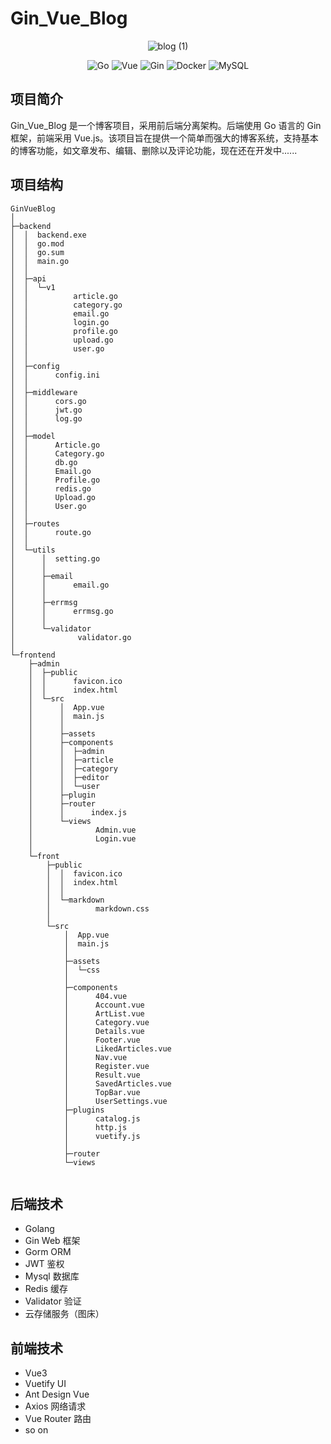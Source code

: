 # Gin_Vue_Blog



<p align="center">
  <img src="https://github.com/user-attachments/assets/0b249525-d8e5-47c6-af8f-43f5e856470e" style="max-width=250px max-height=250px" alt="blog (1)">


</p>

<p align="center">
  <img src="https://img.shields.io/badge/Language-Go-blue" alt="Go">
  <img src="https://img.shields.io/badge/Frontend-Vue-green" alt="Vue">
  <img src="https://img.shields.io/badge/Backend-Gin-orange" alt="Gin">
  <img src="https://img.shields.io/badge/Tool-Docker-blue" alt="Docker">
  <img src="https://img.shields.io/badge/Database-MySQL-pink" alt="MySQL">
</p>

## 项目简介

Gin_Vue_Blog 是一个博客项目，采用前后端分离架构。后端使用 Go 语言的 Gin 框架，前端采用 Vue.js。该项目旨在提供一个简单而强大的博客系统，支持基本的博客功能，如文章发布、编辑、删除以及评论功能，现在还在开发中......

## 项目结构
```
GinVueBlog
│  
├─backend
│  │  backend.exe
│  │  go.mod
│  │  go.sum
│  │  main.go
│  │  
│  ├─api
│  │  └─v1
│  │          article.go
│  │          category.go
│  │          email.go
│  │          login.go
│  │          profile.go
│  │          upload.go
│  │          user.go
│  │          
│  ├─config
│  │      config.ini
│  │      
│  ├─middleware
│  │      cors.go
│  │      jwt.go
│  │      log.go
│  │      
│  ├─model
│  │      Article.go
│  │      Category.go
│  │      db.go
│  │      Email.go
│  │      Profile.go
│  │      redis.go
│  │      Upload.go
│  │      User.go
│  │      
│  ├─routes
│  │      route.go
│  │      
│  └─utils
│      │  setting.go
│      │  
│      ├─email
│      │      email.go
│      │      
│      ├─errmsg
│      │      errmsg.go
│      │      
│      └─validator
│              validator.go
│              
└─frontend
    ├─admin
    │  ├─public
    │  │      favicon.ico
    │  │      index.html
    │  └─src
    │      │  App.vue
    │      │  main.js
    │      │  
    │      ├─assets        
    │      ├─components
    │      │  ├─admin
    │      │  ├─article
    │      │  ├─category  
    │      │  ├─editor   
    │      │  └─user      
    │      ├─plugin    
    │      ├─router
    │      │      index.js  
    │      └─views
    │              Admin.vue
    │              Login.vue
    │              
    └─front
        ├─public
        │  │  favicon.ico
        │  │  index.html
        │  │  
        │  └─markdown
        │          markdown.css
        │          
        └─src
            │  App.vue
            │  main.js
            │  
            ├─assets
            │  └─css
            │          
            ├─components
            │      404.vue
            │      Account.vue
            │      ArtList.vue
            │      Category.vue
            │      Details.vue
            │      Footer.vue
            │      LikedArticles.vue
            │      Nav.vue
            │      Register.vue
            │      Result.vue
            │      SavedArticles.vue
            │      TopBar.vue
            │      UserSettings.vue
            ├─plugins
            │      catalog.js
            │      http.js
            │      vuetify.js
            │      
            ├─router  
            └─views
                    

```
## 后端技术
- Golang 
- Gin Web 框架
- Gorm ORM
- JWT 鉴权
- Mysql 数据库
- Redis 缓存
- Validator 验证
- 云存储服务（图床）
## 前端技术 

- Vue3
- Vuetify UI
- Ant Design Vue
- Axios 网络请求
- Vue Router 路由
- so on
